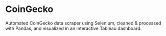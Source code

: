 # CoinGecko
Automated CoinGecko data scraper using Selenium, cleaned &amp; processed with Pandas, and visualized in an interactive Tableau dashboard.
